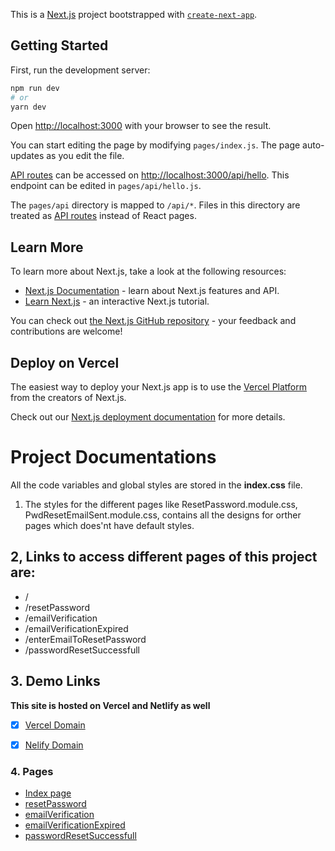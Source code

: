 This is a [Next.js](https://nextjs.org/) project bootstrapped with [`create-next-app`](https://github.com/vercel/next.js/tree/canary/packages/create-next-app).

## Getting Started

First, run the development server:

```bash
npm run dev
# or
yarn dev
```

Open [http://localhost:3000](http://localhost:3000) with your browser to see the result.

You can start editing the page by modifying `pages/index.js`. The page auto-updates as you edit the file.

[API routes](https://nextjs.org/docs/api-routes/introduction) can be accessed on [http://localhost:3000/api/hello](http://localhost:3000/api/hello). This endpoint can be edited in `pages/api/hello.js`.

The `pages/api` directory is mapped to `/api/*`. Files in this directory are treated as [API routes](https://nextjs.org/docs/api-routes/introduction) instead of React pages.

## Learn More

To learn more about Next.js, take a look at the following resources:

- [Next.js Documentation](https://nextjs.org/docs) - learn about Next.js features and API.
- [Learn Next.js](https://nextjs.org/learn) - an interactive Next.js tutorial.

You can check out [the Next.js GitHub repository](https://github.com/vercel/next.js/) - your feedback and contributions are welcome!

## Deploy on Vercel

The easiest way to deploy your Next.js app is to use the [Vercel Platform](https://vercel.com/new?utm_medium=default-template&filter=next.js&utm_source=create-next-app&utm_campaign=create-next-app-readme) from the creators of Next.js.

Check out our [Next.js deployment documentation](https://nextjs.org/docs/deployment) for more details.

# Project Documentations

All the code variables and global styles are stored in the **index.css** file.

1. The styles for the different pages like ResetPassword.module.css, PwdResetEmailSent.module.css, contains all the designs for orther pages which does'nt have default styles. 

##  2, Links to access different pages of this project are:
- /
- /resetPassword
- /emailVerification
- /emailVerificationExpired
- /enterEmailToResetPassword
- /passwordResetSuccessfull

## 3. Demo Links
__This site is hosted on Vercel and Netlify as well__

* [x] [Vercel Domain](https://cititaskerr.vercel.app)

* [x] [Nelify Domain](https://cititasker.netlify.app)

### 4. Pages
- [Index page](https://cititasker.netlify.app/)
- [resetPassword](https://cititasker.netlify.app/resetpassword)
- [emailVerification](https://cititasker.netlify.app/emailVerification)
- [emailVerificationExpired](https://cititasker.netlify.app/enterEmailToResetPassword/)
- [passwordResetSuccessfull](https://cititasker.netlify.app/passwordResetSuccessfull)
